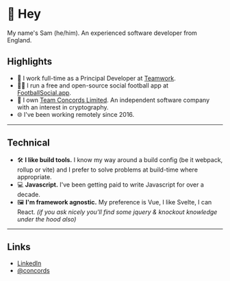 # 👋 Hey

My name's Sam (he/him). An experienced software developer from England.

## Highlights

- 🦫 I work full-time as a Principal Developer at [Teamwork](https://github.com/Teamwork).
- 👨‍💻 I run a free and open-source social football app at [FootballSocial.app](https://footballsocial.app).
- 🧬 I own [Team Concords Limited](https://www.teamconcords.com/). An independent software company with an interest in cryptography.
- 🌐 I've been working remotely since 2016.


---

## Technical


- 🛠️ **I like build tools.** I know my way around a build config (be it webpack, rollup or vite) and I prefer to solve problems at build-time where appropriate.
- 💻 **Javascript.** I've been getting paid to write Javascript for over a decade.
- 🖼️ **I'm framework agnostic.** My preference is Vue, I like Svelte, I can React. _(if you ask nicely you'll find some jquery & knockout knowledge under the hood also)_

---

## Links


- [LinkedIn](https://www.linkedin.com/in/samternent/)
- [@concords](https://github.com/concords)
